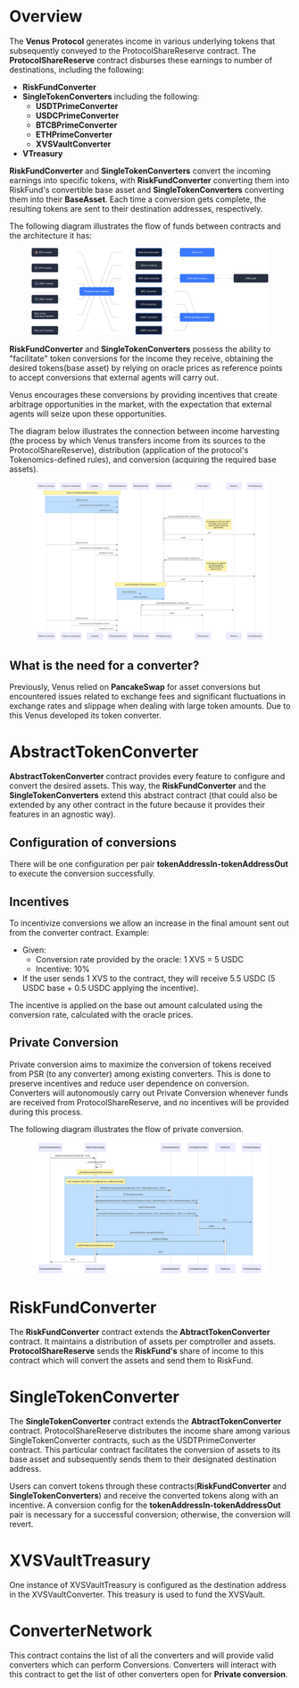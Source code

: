 # Overview

The **Venus** **Protocol** generates income in various underlying tokens that subsequently conveyed to the ProtocolShareReserve contract. The **ProtocolShareReserve** contract disburses these earnings to number of destinations, including the following:

- **RiskFundConverter**
- **SingleTokenConverters** including the following:
  - **USDTPrimeConverter**
  - **USDCPrimeConverter**
  - **BTCBPrimeConverter**
  - **ETHPrimeConverter**
  - **XVSVaultConverter**
- **VTreasury**

**RiskFundConverter** and **SingleTokenConverters** convert the incoming earnings into specific tokens, with **RiskFundConverter** converting them into RiskFund's convertible base asset and **SingleTokenConverters** converting them into their **BaseAsset**. Each time a conversion gets complete, the resulting tokens are sent to their destination addresses, respectively.

The following diagram illustrates the flow of funds between contracts and the architecture it has:

<figure><img src="../../.gitbook/assets/token_converter_funds.svg" alt=""><figcaption></figcaption></figure>

**RiskFundConverter** and **SingleTokenConverters** possess the ability to "facilitate" token conversions for the income they receive, obtaining the desired tokens(base asset) by relying on oracle prices as reference points to accept conversions that external agents will carry out.

Venus encourages these conversions by providing incentives that create arbitrage opportunities in the market, with the expectation that external agents will seize upon these opportunities.

The diagram below illustrates the connection between income harvesting (the process by which Venus transfers income from its sources to the ProtocolShareReserve), distribution (application of the protocol's Tokenomics-defined rules), and conversion (acquiring the required base assets).

<figure><img src="../../.gitbook/assets/token_converters_sequence.svg" alt=""><figcaption></figcaption></figure>

## What is the need for a converter?

Previously, Venus relied on **PancakeSwap** for asset conversions but encountered issues related to exchange fees and significant fluctuations in exchange rates and slippage when dealing with large token amounts. Due to this Venus developed its token converter.

# AbstractTokenConverter

**AbstractTokenConverter** contract provides every feature to configure and convert the desired assets. This way, the **RiskFundConverter** and the **SingleTokenConverters** extend this abstract contract (that could also be extended by any other contract in the future because it provides their features in an agnostic way).


## Configuration of conversions

There will be one configuration per pair **tokenAddressIn-tokenAddressOut** to execute the conversion successfully.

## Incentives

To incentivize conversions we allow an increase in the final amount sent out from the converter contract. Example:

- Given:
    - Conversion rate provided by the oracle: 1 XVS = 5 USDC
    - Incentive: 10%
- If the user sends 1 XVS to the contract, they will receive 5.5 USDC (5 USDC base + 0.5 USDC applying the incentive).

The incentive is applied on the base out amount calculated using the conversion rate, calculated with the oracle prices.

## Private Conversion
Private conversion aims to maximize the conversion of tokens received from PSR (to any converter) among existing converters. This is done to preserve incentives and reduce user dependence on conversion. Converters will autonomously carry out Private Conversion whenever funds are received from ProtocolShareReserve, and no incentives will be provided during this process.

The following diagram illustrates the flow of private conversion.

<figure><img src="../../.gitbook/assets/private_conversions_sequence.svg" alt=""><figcaption></figcaption></figure>

# RiskFundConverter

The **RiskFundConverter** contract extends the **AbtractTokenConverter** contract. It maintains a distribution of assets per comptroller and assets. **ProtocolShareReserve** sends the **RiskFund's** share of income to this contract which will convert the assets and send them to RiskFund.


# SingleTokenConverter

The **SingleTokenConverter** contract extends the **AbtractTokenConverter** contract. ProtocolShareReserve distributes the income share among various SingleTokenConverter contracts, such as the USDTPrimeConverter contract. This particular contract facilitates the conversion of assets to its base asset and subsequently sends them to their designated destination address.

Users can convert tokens through these contracts(**RiskFundConverter** and **SingleTokenConverters**) and receive the converted tokens along with an incentive. A conversion config for the **tokenAddressIn-tokenAddressOut** pair is necessary for a successful conversion; otherwise, the conversion will revert.

# XVSVaultTreasury

One instance of XVSVaultTreasury is configured as the destination address in the XVSVaultConverter.
This treasury is used to fund the XVSVault.

# ConverterNetwork
This contract contains the list of all the converters and will provide valid converters which can perform Conversions.
Converters will interact with this contract to get the list of other converters open for **Private conversion**.